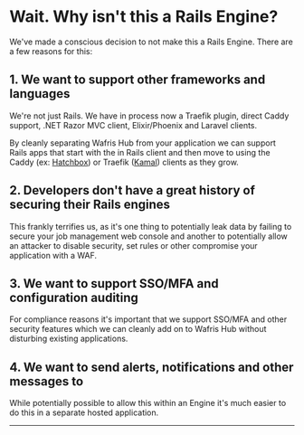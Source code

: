 # Wait. Why isn't this a Rails Engine?

We've made a conscious decision to not make this a Rails Engine. There are a few reasons for this:

## 1. We want to support other frameworks and languages

We're not just Rails. We have in process now a Traefik plugin, direct Caddy support, .NET Razor MVC client, Elixir/Phoenix and Laravel clients.

By cleanly separating Wafris Hub from your application we can support Rails apps that start with the in Rails client and then move to using the Caddy (ex: [Hatchbox](https://hatchbox.io/)) or Traefik ([Kamal](https://kamal-deploy.org/)) clients as they grow. 

## 2. Developers don't have a great history of securing their Rails engines

This frankly terrifies us, as it's one thing to potentially leak data by failing to secure your job management web console and another to potentially allow an attacker to disable security, set rules or other compromise your application with a WAF.

## 3. We want to support SSO/MFA and configuration auditing

For compliance reasons it's important that we support SSO/MFA and other security features which we can cleanly add on to Wafris Hub without disturbing existing applications.

## 4. We want to send alerts, notifications and other messages to 

While potentially possible to allow this within an Engine it's much easier to do this in a separate hosted application. 

--- 




